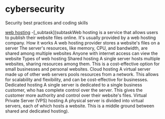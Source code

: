 # cybersecurity
Security best practices and coding skills

[web hosting](webhosting)
  -[_subtask](subtaskWeb hosting is a service that allows users to publish their website files online. It's usually provided by a web hosting company. 
How it works
A web hosting provider stores a website's files on a server 
The server's resources, like memory, CPU, and bandwidth, are shared among multiple websites 
Anyone with internet access can view the website 
Types of web hosting
Shared hosting
A single server hosts multiple websites, sharing resources among them. This is a cost-effective option for small businesses and personal websites. 
Cloud hosting
A virtual server made up of other web servers pools resources from a network. This allows for scalability and flexibility, and can be cost-effective for businesses. 
Dedicated hosting
A single server is dedicated to a single business customer, who has complete control over the server. This gives the customer more authority and control over their website's files. 
Virtual Private Server (VPS) hosting
A physical server is divided into virtual servers, each of which hosts a website. This is a middle ground between shared and dedicated hosting). 
